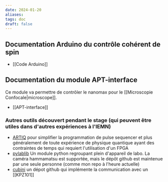```yaml
---
date: 2024-01-20
aliases: 
tags: doc 
draft: false 
---
```


## Documentation Arduino du contrôle cohérent de spin
- [[Code Arduino]]

## Documentation du module APT-interface

Ce module va permettre de contrôler le nanomax pour le [[Microscopie Confocale|microscope]].

- [[APT-interface]]


### Autres outils découvert pendant le stage (qui peuvent être utiles dans d'autres expériences à l'IEMN)

- [ARTIQ](https://m-labs.hk/artiq/manual/introduction.html) pour simplifier la programmation de pulse sequencer et plus généralement de toute expérience de physique quantique ayant des contraintes de temps qui requiert l'utilisation d'un FPGA
- [pylablib](https://pylablib.readthedocs.io/en/latest/) Un module python regroupant plein d'appareil de labo. La caméra hammamatsu est supportée, mais le dépôt github est maintenue par une seule personne (comme mon repo à l'heure actuelle)
- [cubini](https://github.com/Schlabonski/cubini) un dépot github qui implémente la communication avec un [[KPZ101]] 